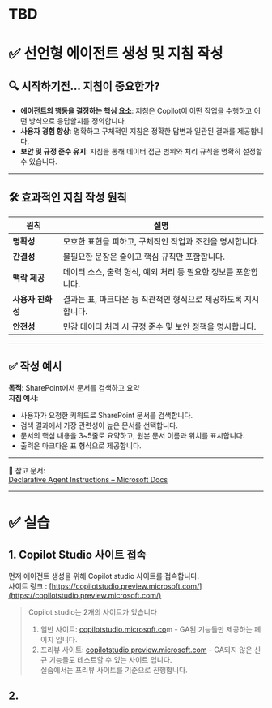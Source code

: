 
# TBD

# ✅ 선언형 에이전트 생성 및 지침 작성

## 🔍 시작하기전...  지침이 중요한가?
- **에이전트의 행동을 결정하는 핵심 요소**: 지침은 Copilot이 어떤 작업을 수행하고 어떤 방식으로 응답할지를 정의합니다.
- **사용자 경험 향상**: 명확하고 구체적인 지침은 정확한 답변과 일관된 결과를 제공합니다.
- **보안 및 규정 준수 유지**: 지침을 통해 데이터 접근 범위와 처리 규칙을 명확히 설정할 수 있습니다.

---

## 🛠 효과적인 지침 작성 원칙
| 원칙 | 설명 |
|------|------|
| **명확성** | 모호한 표현을 피하고, 구체적인 작업과 조건을 명시합니다. |
| **간결성** | 불필요한 문장은 줄이고 핵심 규칙만 포함합니다. |
| **맥락 제공** | 데이터 소스, 출력 형식, 예외 처리 등 필요한 정보를 포함합니다. |
| **사용자 친화성** | 결과는 표, 마크다운 등 직관적인 형식으로 제공하도록 지시합니다. |
| **안전성** | 민감 데이터 처리 시 규정 준수 및 보안 정책을 명시합니다. |

---

## ✅ 작성 예시
**목적**: SharePoint에서 문서를 검색하고 요약  
**지침 예시**:
- 사용자가 요청한 키워드로 SharePoint 문서를 검색합니다.
- 검색 결과에서 가장 관련성이 높은 문서를 선택합니다.
- 문서의 핵심 내용을 3~5줄로 요약하고, 원본 문서 이름과 위치를 표시합니다.
- 출력은 마크다운 표 형식으로 제공합니다.

---

📌 참고 문서:  
[Declarative Agent Instructions – Microsoft Docs](https://learn.microsoft.com/ko-kr/microsoft-365-copilot/extensibility/declarative-agent-tool-comparison)

---

# ✅ 실습

## 1. Copilot Studio 사이트 접속

먼저 에이전트 생성을 위해 Copilot studio 사이트를 접속합니다. <br>
사이트 링크 : [https://copilotstudio.preview.microsoft.com/](https://copilotstudio.preview.microsoft.com/)


> Copilot studio는 2개의 사이트가 있습니다 <br>
> 1. 일반 사이트: [copilotstudio.microsoft.co](https://copilotstudio.microsoft.com/environments/~personal/home)m - GA된 기능들만 제공하는 페이지 입니다. <br>
> 2. 프리뷰 사이트: [copilotstudio.preview.microsoft.com](https://copilotstudio.preview.microsoft.com/environments/~personal/home) - GA되지 않은 신규 기능들도 테스트할 수 있는 사이트 입니다. <br>
> 실습에서는 프리뷰 사이트를 기준으로 진행합니다.


## 2. 
